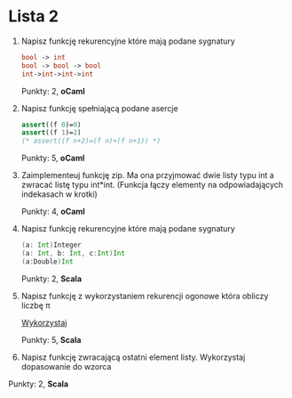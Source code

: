 Lista 2
==========


1. Napisz funkcję rekurencyjne które mają podane sygnatury
   
   ```ocaml
   bool -> int
   bool -> bool -> bool
   int->int->int->int
   ```

   Punkty: 2, **oCaml**

2. Napisz funkcję spełniającą podane asercje


   ```ocaml
   assert((f 0)=0)
   assert((f 1)=2)
   (* assert((f n+2)=(f n)+(f n+1)) *)
   ```

   Punkty: 5, **oCaml**

3. Zaimplementeuj funkcję zip. Ma ona przyjmować dwie listy typu int a zwracać listę typu int*int. (Funkcja łączy elementy na odpowiadających indekasach w krotki)

   Punkty: 4, **oCaml**

4. Napisz funkcję rekurencyjne  które mają podane sygnatury

   ```scala
   (a: Int)Integer
   (a: Int, b: Int, c:Int)Int
   (a:Double)Int
   ```

   Punkty: 2, **Scala**


5. Napisz funkcję z wykorzystaniem rekurencji ogonowe która obliczy liczbę π

   [Wykorzystaj](https://pl.wikipedia.org/wiki/Pi#Wzory_do_obliczania_liczby_.CF.80)

   Punkty: 5, **Scala**


6.  Napisz funkcję zwracającą  ostatni element listy. Wykorzystaj dopasowanie do wzorca

   Punkty: 2, **Scala**

